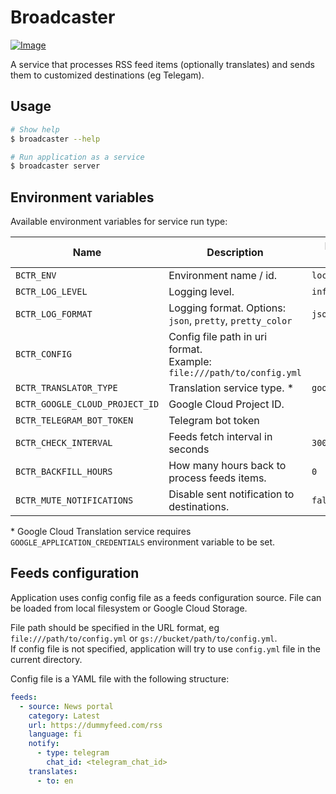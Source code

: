 # Broadcaster

[![Image](https://github.com/dlampsi/broadcaster/actions/workflows/image.yml/badge.svg)](https://github.com/dlampsi/broadcaster/actions/workflows/image.yml)

A service that processes RSS feed items (optionally translates) and sends them to customized destinations (eg Telegam).

## Usage

```bash
# Show help
$ broadcaster --help

# Run application as a service
$ broadcaster server
```

## Environment variables

Available environment variables for service run type:

| Name | Description | Default value |
| ---- | ----------- | ------------- |
| `BCTR_ENV` | Environment name / id. | `local` |
| `BCTR_LOG_LEVEL` | Logging level. | `info` |
| `BCTR_LOG_FORMAT` | Logging format. Options: `json`, `pretty`, `pretty_color` | `json` |
| `BCTR_CONFIG` | Config file path in uri format.<br>Example: `file:///path/to/config.yml` | |
| `BCTR_TRANSLATOR_TYPE` | Translation service type. * | `google_cloud` |
| `BCTR_GOOGLE_CLOUD_PROJECT_ID` | Google Cloud Project ID. | |
| `BCTR_TELEGRAM_BOT_TOKEN` | Telegram bot token |  |
| `BCTR_CHECK_INTERVAL` | Feeds fetch interval in seconds | `300` |
| `BCTR_BACKFILL_HOURS` | How many hours back to process feeds items. | `0` |
| `BCTR_MUTE_NOTIFICATIONS` | Disable sent notification to destinations. | `false` |

\* Google Cloud Translation service requires `GOOGLE_APPLICATION_CREDENTIALS` environment variable to be set.

## Feeds configuration

Application uses config config file as a feeds configuration source. File can be loaded from local filesystem or Google Cloud Storage.

File path should be specified in the URL format, eg `file:///path/to/config.yml` or `gs://bucket/path/to/config.yml`. <br>
If config file is not specified, application will try to use `config.yml` file in the current directory.

Config file is a YAML file with the following structure:

```yaml
feeds:
  - source: News portal
    category: Latest
    url: https://dummyfeed.com/rss
    language: fi
    notify:
      - type: telegram
        chat_id: <telegram_chat_id>
    translates:
      - to: en
```
